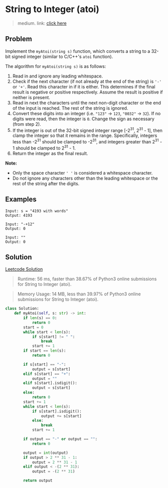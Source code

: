 # String to Integer (atoi)
> medium. link: [click here](https://leetcode.com/problems/string-to-integer-atoi/)

## Problem
Implement the `myAtoi(string s)` function, which converts a string to a 32-bit signed integer (similar to C/C++'s `atoi` function).

The algorithm for `myAtoi(string s)` is as follows:

1. Read in and ignore any leading whitespace.
2. Check if the next character (if not already at the end of the string) is `'-'` or `'+'`. Read this character in if it is either. This determines if the final result is negative or positive respectively. Assume the result is positive if neither is present.
3. Read in next the characters until the next non-digit character or the end of the input is reached. The rest of the string is ignored.
4. Convert these digits into an integer (i.e. `"123"` -> `123`, `"0032"` -> `32`). If no digits were read, then the integer is `0`. Change the sign as necessary (from step 2).
5. If the integer is out of the 32-bit signed integer range [-2<sup>31</sup>, 2<sup>31</sup> - 1], then clamp the integer so that it remains in the range. Specifically, integers less than -2<sup>31</sup> should be clamped to -2<sup>31</sup>, and integers greater than 2<sup>31</sup> - 1 should be clamped to 2<sup>31</sup> - 1.
6. Return the integer as the final result.

**Note:**

* Only the space character `' '` is considered a whitespace character.
* Do not ignore any characters other than the leading whitespace or the rest of the string after the digits.

## Examples
```
Input: s = "4193 with words"
Output: 4193
```

```
Input: "-+12"
Output: 0
```

```
Input: ""
Output: 0
```

## Solution

[Leetcode Solution](https://leetcode.com/problems/string-to-integer-atoi/solution/)

>Runtime: 56 ms, faster than 38.67% of Python3 online submissions for String to Integer (atoi).

>Memory Usage: 14 MB, less than 39.97% of Python3 online submissions for String to Integer (atoi).

``` python
class Solution:
    def myAtoi(self, s: str) -> int:
        if len(s) == 0:
            return 0
        start = 0
        while start < len(s):
            if s[start] != " ":
                break
            start += 1
        if start == len(s):
            return 0

        if s[start] == "-":
            output = s[start]
        elif s[start] == "+":
            output = ""
        elif s[start].isdigit():
            output = s[start]
        else:
            return 0
        start += 1
        while start < len(s):
            if s[start].isdigit():
                output += s[start]
            else:
                break
            start += 1

        if output == "-" or output == "":
            return 0

        output = int(output)
        if output > 2 ** 31 - 1:
            output = 2 ** 31 - 1
        elif output < -(2 ** 31):
            output = -(2 ** 31)

        return output
```